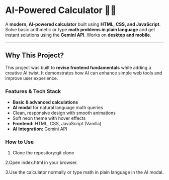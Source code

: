 # AI-Powered Calculator 🧮🤖

A **modern, AI-powered calculator** built using **HTML, CSS, and JavaScript**. Solve basic arithmetic or type **math problems in plain language** and get instant solutions using the **Gemini API**. Works on **desktop and mobile**.

---

## Why This Project?
This project was built to **revise frontend fundamentals** while adding a creative AI twist. It demonstrates how AI can enhance simple web tools and improve user experience.  

### Features & Tech Stack
- **Basic & advanced calculations**  
- **AI modal** for natural language math queries  
- Clean, responsive design with smooth animations  
- Soft neon theme with hover effects  
- **Frontend:** HTML, CSS, JavaScript (Vanilla)  
- **AI Integration:** Gemini API  

### How to Use
1. Clone the repository:git clone <Your-GitHub-Link>

2.Open index.html in your browser.

3.Use the calculator normally or type math in plain language in the AI modal.
